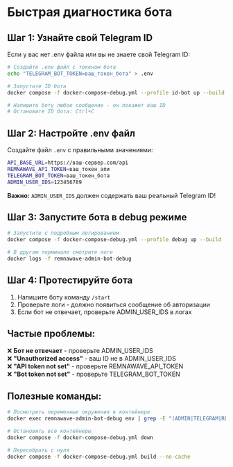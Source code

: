 # Быстрая диагностика бота

## Шаг 1: Узнайте свой Telegram ID

Если у вас нет .env файла или вы не знаете свой Telegram ID:

```bash
# Создайте .env файл с токеном бота
echo "TELEGRAM_BOT_TOKEN=ваш_токен_бота" > .env

# Запустите ID бота
docker compose -f docker-compose-debug.yml --profile id-bot up --build

# Напишите боту любое сообщение - он покажет ваш ID
# Остановите ID бота: Ctrl+C
```

## Шаг 2: Настройте .env файл

Создайте файл `.env` с правильными значениями:

```bash
API_BASE_URL=https://ваш-сервер.com/api
REMNAWAVE_API_TOKEN=ваш_токен_апи
TELEGRAM_BOT_TOKEN=ваш_токен_бота
ADMIN_USER_IDS=123456789
```

**Важно:** `ADMIN_USER_IDS` должен содержать ваш реальный Telegram ID!

## Шаг 3: Запустите бота в debug режиме

```bash
# Запустите с подробным логированием
docker compose -f docker-compose-debug.yml --profile debug up --build

# В другом терминале смотрите логи
docker logs -f remnawave-admin-bot-debug
```

## Шаг 4: Протестируйте бота

1. Напишите боту команду `/start`
2. Проверьте логи - должно появиться сообщение об авторизации
3. Если бот не отвечает, проверьте ADMIN_USER_IDS в логах

## Частые проблемы:

❌ **Бот не отвечает** - проверьте ADMIN_USER_IDS  
❌ **"Unauthorized access"** - ваш ID не в ADMIN_USER_IDS  
❌ **"API token not set"** - проверьте REMNAWAVE_API_TOKEN  
❌ **"Bot token not set"** - проверьте TELEGRAM_BOT_TOKEN  

## Полезные команды:

```bash
# Посмотреть переменные окружения в контейнере
docker exec remnawave-admin-bot-debug env | grep -E "(ADMIN|TELEGRAM|REMNAWAVE)"

# Остановить все контейнеры
docker compose -f docker-compose-debug.yml down

# Пересобрать с нуля
docker compose -f docker-compose-debug.yml build --no-cache
```
